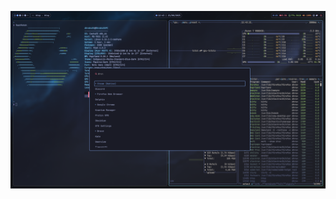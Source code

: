 ![](https://github.com/Dhrahoth/Hyprland-Tokyo-Catppuccin/blob/main/hyprland-Tokyo-Catppuccin/screenshots/2025-08-21-124317_hyprshot.png)
